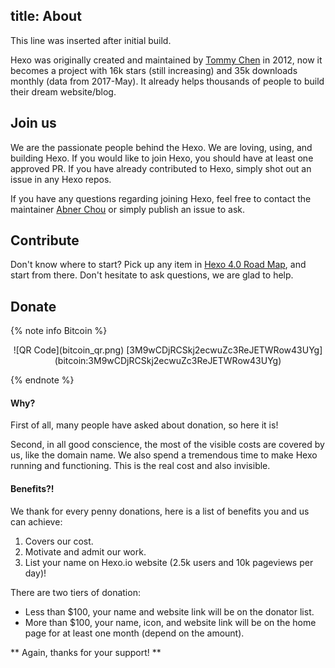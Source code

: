 title: About
---

This line was inserted after initial build. 

Hexo was originally created and maintained by [Tommy Chen](https://github.com/tommy351) in 2012, now it becomes a project with 16k stars (still increasing) and 35k downloads monthly (data from 2017-May). It already helps thousands of people to build their dream website/blog. 

## Join us

We are the passionate people behind the Hexo. We are loving, using, and building Hexo. If you would like to join Hexo, you should have at least one approved PR. If you have already contributed to Hexo, simply shot out an issue in any Hexo repos.

If you have any questions regarding joining Hexo, feel free to contact the maintainer [Abner Chou](https://github.com/NoahDragon) or simply publish an issue to ask.

## Contribute

Don't know where to start? Pick up any item in [Hexo 4.0 Road Map](https://github.com/hexojs/hexo/issues/2492), and start from there. Don't hesitate to ask questions, we are glad to help.

## Donate

{% note info Bitcoin %}
<p align="center">
![QR Code](bitcoin_qr.png)
[3M9wCDjRCSkj2ecwuZc3ReJETWRow43UYg](bitcoin:3M9wCDjRCSkj2ecwuZc3ReJETWRow43UYg)
</p>
{% endnote %}

#### Why?

First of all, many people have asked about donation, so here it is!

Second, in all good conscience, the most of the visible costs are covered by us, like the domain name. We also spend a tremendous time to make Hexo running and functioning. This is the real cost and also invisible. 

#### Benefits?!

We thank for every penny donations, here is a list of benefits you and us can achieve:

1. Covers our cost.
2. Motivate and admit our work.
3. List your name on Hexo.io website (2.5k users and 10k pageviews per day)!

There are two tiers of donation: 
  * Less than $100, your name and website link will be on the donator list.
  * More than $100, your name, icon, and website link will be on the home page for at least one month (depend on the amount).
  
** Again, thanks for your support! **
